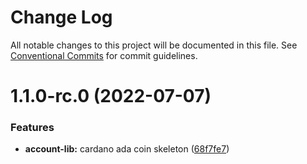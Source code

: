 # Change Log

All notable changes to this project will be documented in this file.
See [Conventional Commits](https://conventionalcommits.org) for commit guidelines.

# 1.1.0-rc.0 (2022-07-07)


### Features

* **account-lib:** cardano ada coin skeleton ([68f7fe7](https://github.com/BitGo/BitGoJS/commit/68f7fe708d27dba55885da32e4be07aa1e1bbf00))
